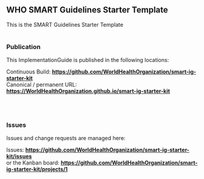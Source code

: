 WHO SMART Guidelines Starter Template
---
This is the SMART Guidelines Starter Template
<br> </br>
###
### Publication
This ImplementationGuide is published in the following locations:


Continuous Build:  __https://github.com/WorldHealthOrganization/smart-ig-starter-kit__  
Canonical / permanent URL: __https://WorldHealthOrganization.github.io/smart-ig-starter-kit__  

<br> </br>

### Issues
Issues and change requests are managed here:  

Issues:  __https://github.com/WorldHealthOrganization/smart-ig-starter-kit/issues__  
    or the Kanban board: __https://github.com/WorldHealthOrganization/smart-ig-starter-kit/projects/1__

